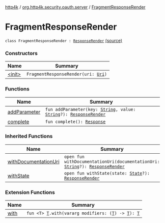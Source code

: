 [http4k](../../index.md) / [org.http4k.security.oauth.server](../index.md) / [FragmentResponseRender](./index.md)

# FragmentResponseRender

`class FragmentResponseRender : `[`ResponseRender`](../-response-render/index.md) [(source)](https://github.com/http4k/http4k/blob/master/http4k-security-oauth/src/main/kotlin/org/http4k/security/oauth/server/ResponseRender.kt#L48)

### Constructors

| Name | Summary |
|---|---|
| [&lt;init&gt;](-init-.md) | `FragmentResponseRender(uri: `[`Uri`](../../org.http4k.core/-uri/index.md)`)` |

### Functions

| Name | Summary |
|---|---|
| [addParameter](add-parameter.md) | `fun addParameter(key: `[`String`](https://kotlinlang.org/api/latest/jvm/stdlib/kotlin/-string/index.html)`, value: `[`String`](https://kotlinlang.org/api/latest/jvm/stdlib/kotlin/-string/index.html)`?): `[`ResponseRender`](../-response-render/index.md) |
| [complete](complete.md) | `fun complete(): `[`Response`](../../org.http4k.core/-response/index.md) |

### Inherited Functions

| Name | Summary |
|---|---|
| [withDocumentationUri](../-response-render/with-documentation-uri.md) | `open fun withDocumentationUri(documentationUri: `[`String`](https://kotlinlang.org/api/latest/jvm/stdlib/kotlin/-string/index.html)`?): `[`ResponseRender`](../-response-render/index.md) |
| [withState](../-response-render/with-state.md) | `open fun withState(state: `[`State`](../../org.http4k.security/-state/index.md)`?): `[`ResponseRender`](../-response-render/index.md) |

### Extension Functions

| Name | Summary |
|---|---|
| [with](../../org.http4k.core/with.md) | `fun <T> `[`T`](../../org.http4k.core/with.md#T)`.with(vararg modifiers: (`[`T`](../../org.http4k.core/with.md#T)`) -> `[`T`](../../org.http4k.core/with.md#T)`): `[`T`](../../org.http4k.core/with.md#T) |
